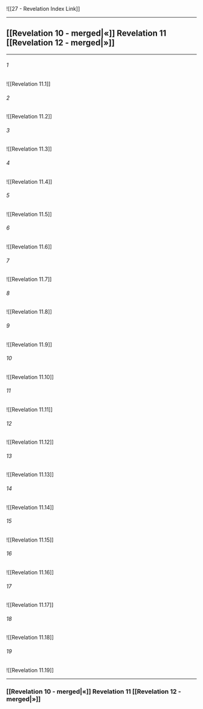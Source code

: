 ![[27 - Revelation Index Link]]

---
##  [[Revelation 10 - merged|«]] Revelation 11 [[Revelation 12 - merged|»]]

---

###### 1
![[Revelation 11.1]] 

###### 2
![[Revelation 11.2]] 

###### 3
![[Revelation 11.3]] 

###### 4
![[Revelation 11.4]]

###### 5 
![[Revelation 11.5]] 

###### 6
![[Revelation 11.6]] 

###### 7
![[Revelation 11.7]] 

###### 8
![[Revelation 11.8]] 

###### 9
![[Revelation 11.9]] 

###### 10
![[Revelation 11.10]] 

###### 11
![[Revelation 11.11]] 

###### 12
![[Revelation 11.12]]

###### 13
![[Revelation 11.13]] 

###### 14
![[Revelation 11.14]] 

###### 15
![[Revelation 11.15]]

###### 16
![[Revelation 11.16]] 

###### 17
![[Revelation 11.17]]

###### 18
![[Revelation 11.18]] 

###### 19
![[Revelation 11.19]] 


---
###  [[Revelation 10 - merged|«]] Revelation 11 [[Revelation 12 - merged|»]]